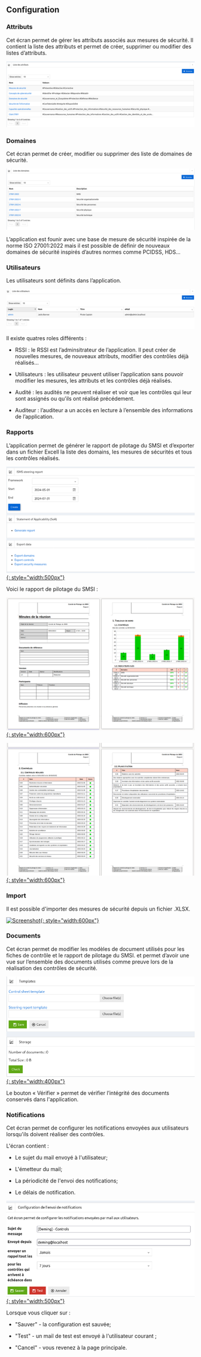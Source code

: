## Configuration

### Attributs <a name="tags"></a>

Cet écran permet de gérer les attributs associés aux mesures de sécurité.
Il contient la liste des attributs et permet de créer, supprimer ou modifier des listes d’attributs.

[![Screenshot](images/tags.fr.png)](images/tags.fr.png)

### Domaines <a name="domains"></a>

Cet écran permet de créer, modifier ou supprimer des liste de domaines de sécurité.

[![Screenshot](images/domains.fr.png)](images/domains.fr.png)

L’application est founir avec une base de mesure de sécurité inspirée de la norme ISO 27001:2022 mais il est possible de définir de nouveaux domaines de sécurité inspirés d’autres normes comme PCIDSS, HDS...

### Utilisateurs <a name="users"></a>

Les utilisateurs sont définits dans l’application.

[![Screenshot](images/users.fr.png)](images/users.fr.png)

Il existe quatres roles différents :

* RSSI : le RSSI est l’adminsitrateur de l’application. Il peut créer de nouvelles mesures, de nouveaux attributs, modifier des contrôles déjà réalisés...

* Utilisateurs : les utilisateur peuvent utiliser l’application sans pouvoir modifier les mesures, les attributs et les contrôles déjà réalisés.

* Audité : les audités ne peuvent réaliser et voir que les contrôles qui leur sont assignés ou qu'ils ont réalisé précédement.

* Auditeur : l’auditeur a un accès en lecture à l’ensemble des informations de l’application.

### Rapports <a name="report"></a>

L’application permet de générer le rapport de pilotage du SMSI et d’exporter dans un fichier Excell la liste des domains, les mesures de sécurités et tous les contrôles réalisés.

[![Screenshot](images/reports.png){: style="width:500px"}](images/reports.png)

Voici le rapport de pilotage du SMSI :

[![Screenshot](images/report1.png){: style="width:600px"}](images/report1.png)

[![Screenshot](images/report2.png){: style="width:600px"}](images/report2.png)

### Import <a name="import"></a>

Il est possible d'importer des mesures de sécurité depuis un fichier .XLSX.

[![Screenshot](images/import.fr.png){: style="width:600px"}](images/import.fr.png)

### Documents <a name="documents"></a>

Cet écran permet de modifier les modèles de document utilisés pour les fiches de contrôle et le rapport de pilotage du SMSI.
et permet d’avoir une vue sur l’ensemble des documents utilisés comme preuve lors de la réalisation des contrôles de sécurité.

[![Screenshot](images/documents.png){: style="width:400px"}](images/documents.png)

Le bouton « Vérifier » permet de vérifier l’intégrité des documents conservés dans l'application.

### Notifications <a name="notifications"></a>

Cet écran permet de configurer les notifications envoyées aux utilisateurs lorsqu'ils doivent réaliser des contrôles.

L'écran contient :

* Le sujet du mail envoyé à l'utilisateur;

* L'émetteur du mail;

* La périodicité de l'envoi des notifications;

* Le délais de notification.

[![Screenshot](images/config.fr.png){: style="width:500px"}](images/config.fr.png)

Lorsque vous cliquer sur :

* "Sauver" - la configuration est sauvée;

* "Test" - un mail de test est envoyé à l'utilisateur courant ;

* "Cancel" - vous revenez à la page principale.
